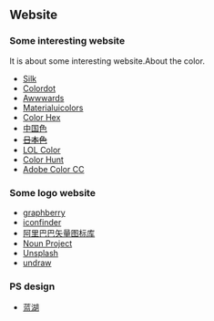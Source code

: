 ## Website
### Some interesting website
It is about some interesting website.About the color.
- [Silk](http://weavesilk.com/)
- [Colordot](https://color.hailpixel.com/)
- [Awwwards](https://www.awwwards.com/)
- [Materialuicolors](http://materialuicolors.co/)
- [Color Hex](http://www.colorhexa.com/)
- [中国色](http://zhongguose.com/)
- ~~[日本色](http://nipponcolors.com/)~~
- [LOL Color](https://www.webdesignrankings.com/resources/lolcolors/)
- [Color Hunt](http://colorhunt.co/)
- [Adobe Color CC](https://color.adobe.com/zh/create/color-wheel/)
### Some logo website
- [graphberry](http://www.graphberry.com/)
- [iconfinder](https://www.iconfinder.com/)
- [阿里巴巴矢量图标库](http://www.iconfont.cn/)
- [Noun Project](https://thenounproject.com/)
- [Unsplash](https://unsplash.com/)
- [undraw](https://undraw.co/)

### PS design
- [蓝湖](https://lanhuapp.com/)
